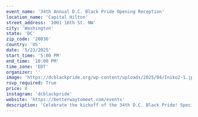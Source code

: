 ```yaml
---
event_name: '34th Annual D.C. Black Pride Opening Reception'
location_name: 'Capital Hilton'
street_address: '1001 16th St. NW'
city: 'Washington'
state: 'DC'
zip_code: '20036'
country: 'US'
date: '5/23/2025'
start_time: '5:00 PM'
end_time: '10:00 PM'
time_zone: 'EDT'
organizer: ''
image: 'https://dcblackpride.org/wp-content/uploads/2025/04/Iniko2-1.jpg'
rsvp_required: True
price: 0
instagram: 'dcblackpride'
website: 'https://betterwaytomeet.com/events'
description: 'Celebrate the kickoff of the 34th D.C. Black Pride! Special guest Kerri Colby. Special appearances from TS Madison and Monroe Alise.'
---
```

